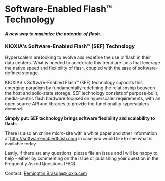 # Software-Enabled Flash™ Technology

##### A new way to maximize the potential of flash.

### KIOXIA's Software-Enabled Flash™ (SEF) Technology

Hyperscalers are looking to evolve and redefine the use of flash in their data centers. What is needed to accelerate this trend are tools that leverage the native speed and flexibility of flash, coupled with the ease of software-defined storage.

KIOXIAS's Software-Enabled Flash™ (SEF) technology supports this emerging paradigm by fundamentally redefining the relationship between the host and solid-state storage. SEF technology consists of purpose-built, media-centric flash hardware focused on hyperscaler requirements, with an open source API and libraries to provide the functionality hyperscalers demand.

**Simply put: SEF technology brings software flexibility and scalability to flash.**

There is also an online micro-site with a white paper and other information at http://softwareenabledflash.com in case you would like to see what is available today.
 
Lastly, if there are any questions, please file an issue and I will be happy to help - either by commenting on the issue or publishing your question in the Frequently Asked Questions (FAQ).

Contact: Remington.Brasga@kioxia.com

